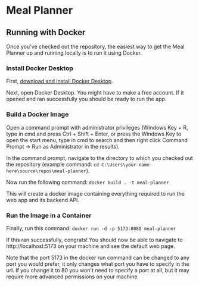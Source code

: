 # Meal Planner

## Running with Docker

Once you've checked out the repository, the easiest way to get the Meal Planner up and running locally is to run it using Docker.

### Install Docker Desktop

First, [download and install Docker Desktop](https://desktop.docker.com/win/main/amd64/Docker%20Desktop%20Installer.exe?utm_source=docker&utm_medium=webreferral&utm_campaign=docs-driven-download-win-amd64).

Next, open Docker Desktop. You might have to make a free account. If it opened and ran successfully you should be ready to run the app.

### Build a Docker Image

Open a command prompt with administrator privileges (Windows Key + R, type in cmd and press Ctrl + Shift + Enter, or press the Windows Key to open the start menu, type in cmd to search and then right click Command Prompt -> Run as Administrator in the results).

In the command prompt, navigate to the directory to which you checked out the repository (example command: `cd C:\Users\your-name-here\source\repos\meal-planner`).

Now run the following command: `docker build . -t meal-planner`

This will create a docker image containing everything required to run the web app and its backend API.

### Run the Image in a Container

Finally, run this command: `docker run -d -p 5173:8080 meal-planner`

If this ran successfully, congrats! You should now be able to navigate to http://localhost:5173 on your machine and see the default web page.

Note that the port 5173 in the docker run command can be changed to any port you would prefer, it only changes what port you have to specify in the url. If you change it to 80 you won't need to specify a port at all, but it may require more advanced permissions on your machine.
